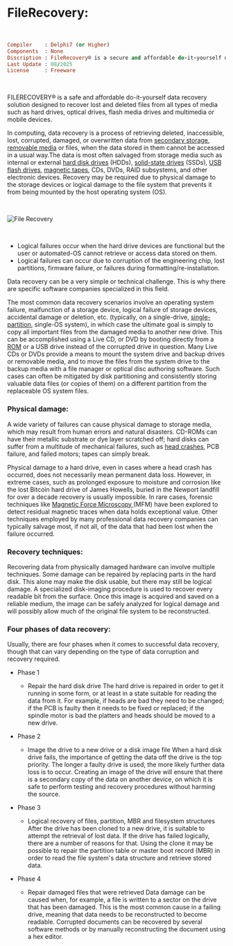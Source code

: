 # FileRecovery:

</br>

```ruby
Compiler    : Delphi7 (or Higher)
Components  : None
Discription : FileRecovery® is a secure and affordable do-it-yourself data recovery solution.
Last Update : 08/2025
License     : Freeware
```

</br>

FILERECOVERY® is a safe and affordable do-it-yourself data recovery solution designed to recover lost and deleted files from all types of media such as hard drives, optical drives, flash media drives and multimedia or mobile devices.

In computing, data recovery is a process of retrieving deleted, inaccessible, lost, corrupted, damaged, or overwritten data from [secondary storage](https://en.wikipedia.org/wiki/Computer_data_storage#Secondary_storage), [removable media](https://en.wikipedia.org/wiki/Removable_media) or files, when the data stored in them cannot be accessed in a usual way.The data is most often salvaged from storage media such as internal or external [hard disk drives](https://en.wikipedia.org/wiki/Hard_disk_drive) (HDDs), [solid-state drives](https://en.wikipedia.org/wiki/Solid-state_drive) (SSDs), [USB flash drives](https://en.wikipedia.org/wiki/USB_flash_drive), [magnetic tapes](https://en.wikipedia.org/wiki/Magnetic-tape_data_storage), CDs, DVDs, RAID subsystems, and other electronic devices. Recovery may be required due to physical damage to the storage devices or logical damage to the file system that prevents it from being mounted by the host operating system (OS).

</br>

![File Recovery](https://github.com/user-attachments/assets/6b8b07c6-f840-4e46-ac48-a0853bb03066)

</br>

* Logical failures occur when the hard drive devices are functional but the user or automated-OS cannot retrieve or access data stored on them.
* Logical failures can occur due to corruption of the engineering chip, lost partitions, firmware failure, or failures during formatting/re-installation.

Data recovery can be a very simple or technical challenge. This is why there are specific software companies specialized in this field.

The most common data recovery scenarios involve an operating system failure, malfunction of a storage device, logical failure of storage devices, accidental damage or deletion, etc. (typically, on a single-drive, [single-partition](https://en.wikipedia.org/wiki/Disk_partitioning), single-OS system), in which case the ultimate goal is simply to copy all important files from the damaged media to another new drive. This can be accomplished using a Live CD, or DVD by booting directly from a [ROM](https://en.wikipedia.org/wiki/Read-only_memory) or a USB drive instead of the corrupted drive in question. Many Live CDs or DVDs provide a means to mount the system drive and backup drives or removable media, and to move the files from the system drive to the backup media with a file manager or optical disc authoring software. Such cases can often be mitigated by disk partitioning and consistently storing valuable data files (or copies of them) on a different partition from the replaceable OS system files.

### Physical damage:
A wide variety of failures can cause physical damage to storage media, which may result from human errors and natural disasters. CD-ROMs can have their metallic substrate or dye layer scratched off; hard disks can suffer from a multitude of mechanical failures, such as [head crashes](https://en.wikipedia.org/wiki/Head_crash), PCB failure, and failed motors; tapes can simply break.

Physical damage to a hard drive, even in cases where a head crash has occurred, does not necessarily mean permanent data loss. However, in extreme cases, such as prolonged exposure to moisture and corrosion like the lost Bitcoin hard drive of James Howells, buried in the Newport landfill for over a decade recovery is usually impossible. In rare cases, forensic techniques like [Magnetic Force Microscopy ](https://en.wikipedia.org/wiki/Magnetic_force_microscope) (MFM) have been explored to detect residual magnetic traces when data holds exceptional value. Other techniques employed by many professional data recovery companies can typically salvage most, if not all, of the data that had been lost when the failure occurred.

### Recovery techniques:
Recovering data from physically damaged hardware can involve multiple techniques. Some damage can be repaired by replacing parts in the hard disk. This alone may make the disk usable, but there may still be logical damage. A specialized disk-imaging procedure is used to recover every readable bit from the surface. Once this image is acquired and saved on a reliable medium, the image can be safely analyzed for logical damage and will possibly allow much of the original file system to be reconstructed.

### Four phases of data recovery:
Usually, there are four phases when it comes to successful data recovery, though that can vary depending on the type of data corruption and recovery required.

* Phase 1
  * Repair the hard disk drive
    The hard drive is repaired in order to get it running in some form, or at least in a state suitable for reading the data from it. For example, if heads are bad they need     to be changed; if the PCB is faulty then it needs to be fixed or replaced; if the spindle motor is bad the platters and heads should be moved to a new drive.

* Phase 2
  * Image the drive to a new drive or a disk image file
    When a hard disk drive fails, the importance of getting the data off the drive is the top priority. The longer a faulty drive is used, the more likely further data loss     is to occur. Creating an image of the drive will ensure that there is a secondary copy of the data on another device, on which it is safe to perform testing and recovery     procedures without harming the source.

* Phase 3
  * Logical recovery of files, partition, MBR and filesystem structures
    After the drive has been cloned to a new drive, it is suitable to attempt the retrieval of lost data. If the drive has failed logically, there are a number of reasons       for that. Using the clone it may be possible to repair the partition table or master boot record (MBR) in order to read the file system's data structure and retrieve         stored data.

* Phase 4
  * Repair damaged files that were retrieved
    Data damage can be caused when, for example, a file is written to a sector on the drive that has been damaged. This is the most common cause in a failing drive, meaning     that data needs to be reconstructed to become readable. Corrupted documents can be recovered by several software methods or by manually reconstructing the document using     a hex editor.
